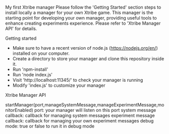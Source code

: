 My first Xtribe manager
Please follow the 'Getting Started' section steps to install locally a manager for your own Xtribe game. This manager is the starting point for developing your own manager, providing useful tools to enhance creating experiments experience. Please refer to 'Xtribe Manager API' for details.

Getting started
- Make sure to have a recent version of node.js (https://nodejs.org/en/) installed on your computer.
- Create a directory to store your manager and clone this repository inside it.
- Run 'npm-install'
- Run 'node index.js'
- Visit 'http://localhost:11345/' to check your manager is running
- Modify 'index.js' to customize your manager

Xtribe Manager API

startManager(port,manageSystemMessage,manageExperimentMessage,monitorEnabled)
    port: your manager will listen on this port
    system message callback: callback for managing system messages
    experiment message callback: callback for managing your own experiment messages
    debug mode: true or false to run it in debug mode




